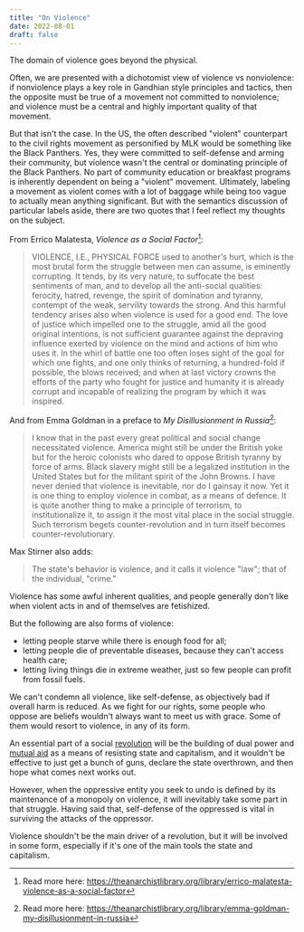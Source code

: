 ```yaml
---
title: "On Violence"
date: 2022-08-01
draft: false
---
```

The domain of violence goes beyond the physical.

Often, we are presented with a dichotomist view of violence vs
nonviolence: if nonviolence plays a key role in Gandhian style
principles and tactics, then the opposite must be true of a movement not
committed to nonviolence; and violence must be a central and highly
important quality of that movement.

But that isn't the case. In the US, the often described "violent"
counterpart to the civil rights movement as personified by MLK would be
something like the Black Panthers. Yes, they were committed to
self-defense and arming their community, but violence wasn't the central
or dominating principle of the Black Panthers. No part of community
education or breakfast programs is inherently dependent on being a
"violent" movement. Ultimately, labeling a movement as violent comes
with a lot of baggage while being too vague to actually mean anything
significant. But with the semantics discussion of particular labels
aside, there are two quotes that I feel reflect my thoughts on the
subject.

From Errico Malatesta, *Violence as a Social Factor*[^tal]:

[^tal]: Read more here:
https://theanarchistlibrary.org/library/errico-malatesta-violence-as-a-social-factor

> VIOLENCE, I.E., PHYSICAL FORCE used to another's hurt, which is the
> most brutal form the struggle between men can assume, is eminently
> corrupting. It tends, by its very nature, to suffocate the best
> sentiments of man, and to develop all the anti-social qualities:
> ferocity, hatred, revenge, the spirit of domination and tyranny,
> contempt of the weak, servility towards the strong. And this harmful
> tendency arises also when violence is used for a good end. The love of
> justice which impelled one to the struggle, amid all the good original
> intentions, is not sufficient guarantee against the depraving
> influence exerted by violence on the mind and actions of him who uses
> it. In the whirl of battle one too often loses sight of the goal for
> which one fights, and one only thinks of returning, a hundred-fold if
> possible, the blows received; and when at last victory crowns the
> efforts of the party who fought for justice and humanity it is already
> corrupt and incapable of realizing the program by which it was
> inspired.

And from Emma Goldman in a preface to *My Disillusionment in
Russia*[^tal2]:

> I know that in the past every great political and social change
> necessitated violence. America might still be under the British yoke
> but for the heroic colonists who dared to oppose British tyranny by
> force of arms. Black slavery might still be a legalized institution in
> the United States but for the militant spirit of the John Browns. I
> have never denied that violence is inevitable, nor do I gainsay it
> now. Yet it is one thing to employ violence in combat, as a means of
> defence. It is quite another thing to make a principle of terrorism,
> to institutionalize it, to assign it the most vital place in the
> social struggle. Such terrorism begets counter-revolution and in turn
> itself becomes counter-revolutionary.

[^tal2]: Read more here:
https://theanarchistlibrary.org/library/emma-goldman-my-disillusionment-in-russia

Max Stirner also adds:

> The state's behavior is violence, and it calls it violence "law"; that
> of the individual, "crime."

Violence has some awful inherent qualities, and people generally don't
like when violent acts in and of themselves are fetishized.

But the following are also forms of violence:
- letting people starve while there is enough food for all;
- letting people die of preventable diseases, because they can't access
  health care;
- letting living things die in extreme weather, just so few people can
  profit from fossil fuels.

We can't condemn all violence, like self-defense, as objectively bad if
overall harm is reduced. As we fight for our rights, some people who
oppose are beliefs wouldn't always want to meet us with grace. Some of
them would resort to violence, in any of its form.

An essential part of a social [revolution](/revolution) will be the
building of dual power and [mutual aid](/mutual-aid) as a means of
resisting state and capitalism, and it wouldn't be effective to just get
a bunch of guns, declare the state overthrown, and then hope what comes
next works out.

However, when the oppressive entity you seek to undo is defined by its
maintenance of a monopoly on violence, it will inevitably take some part
in that struggle. Having said that, self-defense of the oppressed is
vital in surviving the attacks of the oppressor.

Violence shouldn't be the main driver of a revolution, but it will be
involved in some form, especially if it's one of the main tools the
state and capitalism.

